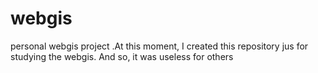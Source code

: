 # webgis
personal webgis project .At this moment, I created this repository jus for studying the webgis. And so, it was useless for others
